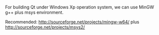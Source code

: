 For building Qt under Windows Xp operation system, we can use MinGW g++ plus msys environment. 

Recommended: 
    http://sourceforge.net/projects/mingw-w64/ plus http://sourceforge.net/projects/msys2/
